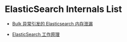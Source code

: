 # ElasticSearch Internals List

- [Bulk 异常引发的 Elasticsearch 内存泄漏](https://www.jianshu.com/p/d4f7a6d58008)

- [ElasticSearch 工作原理](https://my.oschina.net/yjwxh/blog/675354)
